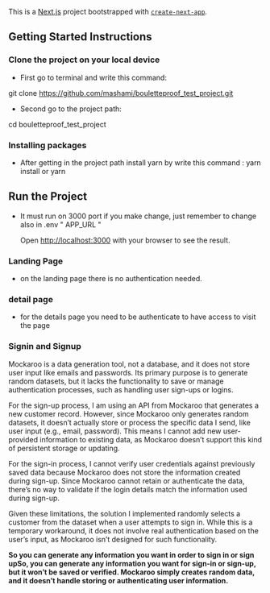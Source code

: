 This is a [Next.js](https://nextjs.org) project bootstrapped with [`create-next-app`](https://nextjs.org/docs/app/api-reference/cli/create-next-app).

## Getting Started Instructions 

### Clone the project on your local device
- First go to terminal and write this command:

git clone https://github.com/mashami/bouletteproof_test_project.git

- Second go to the project path:

cd bouletteproof_test_project 

### Installing packages
- After getting in the project path install yarn by write this command :
  yarn install
     or
    yarn

## Run the Project
- It must run on 3000 port if you make change, just remember to change also in .env " APP_URL "

  Open [http://localhost:3000](http://localhost:3000) with your browser to see the result.

### Landing Page 
- on the landing page there is no authentication needed.

### detail page
- for the details page you need to be authenticate to have access to visit the page

### Signin and Signup

Mockaroo is a data generation tool, not a database, and it does not store user input like emails and passwords. Its primary purpose is to generate random datasets, but it lacks the functionality to save or manage authentication processes, such as handling user sign-ups or logins.

For the sign-up process, I am using an API from Mockaroo that generates a new customer record. However, since Mockaroo only generates random datasets, it doesn’t actually store or process the specific data I send, like user input (e.g., email, password). This means I cannot add new user-provided information to existing data, as Mockaroo doesn’t support this kind of persistent storage or updating.

For the sign-in process, I cannot verify user credentials against previously saved data because Mockaroo does not store the information created during sign-up. Since Mockaroo cannot retain or authenticate the data, there’s no way to validate if the login details match the information used during sign-up.

Given these limitations, the solution I implemented randomly selects a customer from the dataset when a user attempts to sign in. While this is a temporary workaround, it does not involve real authentication based on the user’s input, as Mockaroo isn’t designed for such functionality.


**So you can generate any information you want in order to sign in or sign upSo, you can generate any information you want for sign-in or sign-up, but it won’t be saved or verified. Mockaroo simply creates random data, and it doesn’t handle storing or authenticating user information.**
